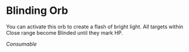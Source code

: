 # Blinding Orb

You can activate this orb to create a flash of bright light. All targets within Close range become Blinded until they mark HP.

*Consumable*
